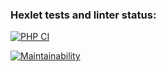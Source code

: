 ### Hexlet tests and linter status:
[![PHP CI](https://github.com/qwelp/php-project-lvl2/actions/workflows/workflow.yml/badge.svg)](https://github.com/qwelp/php-project-lvl2/actions/workflows/workflow.yml)

[![Maintainability](https://api.codeclimate.com/v1/badges/7b42b01ae43280809b6d/maintainability)](https://codeclimate.com/github/qwelp/php-project-lvl2/maintainability)